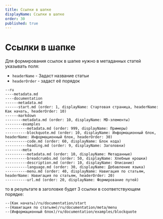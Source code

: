 ```yaml
---
title: Ссылки в шапке
displayName: Ссылки в шапке
order: 30
published: true
---
```


# Ссылки в шапке

Для формирования ссылок в шапке нужно в метаданных статей указывать поля:
- `headerName` - Задаст название статьи
- `headerOrder` - задаст её порядок

```aiignore
--ru
----metadata.md
----documentation
------metadata.md
------start.md (order: 1, displayName: Стартовая страница, headerName: Как начать, headerOrder: 10)
------markdown
--------metadata.md (order: 10, displayName: MD-элементы)
--------examples
----------metadata.md (order: 999, displayName: Примеры)
----------blockquote.md (order: 10, displayName: Информационный блок, headerName: Информационный блок, headerOrder: 30)
----------code.md (order: 60, displayName: Блок кода)
----------heading.md (order: 9, displayName: Заголовки)
--------meta
----------metadata.md (order: 10, displayName: Метаданные)
----------breadcrumbs.md (order: 50, displayName: Хлебные крошки)
----------description.md (order: 10, displayName: Описание)
----------language.md (order: 30, displayName: Добавление языка)
----------menu.md (order: 40, displayName: Навигация по статьям, headerName: Навигация по статьям, headerOrder: 20)
----------url.md (order: 20, displayName: Формирование путей)
```

то в результате в заголовке будет 3 ссылки в соответствующем порядке:
```aiignore
--(Как начать)/ru/documentation/start
--(Навигация по статьям)/ru/documentation/meta/menu
--(Информационный блок)/ru/documentation/examples/blockquote
```
